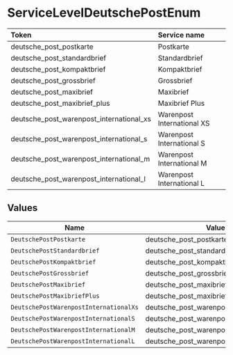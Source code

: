 # ServiceLevelDeutschePostEnum

|Token | Service name|
|:---|:---|
| deutsche_post_postkarte | Postkarte|
| deutsche_post_standardbrief | Standardbrief|
| deutsche_post_kompaktbrief | Kompaktbrief|
| deutsche_post_grossbrief | Grossbrief|
| deutsche_post_maxibrief | Maxibrief|
| deutsche_post_maxibrief_plus | Maxibrief Plus|
| deutsche_post_warenpost_international_xs | Warenpost International XS|
| deutsche_post_warenpost_international_s | Warenpost International S|
| deutsche_post_warenpost_international_m | Warenpost International M|
| deutsche_post_warenpost_international_l | Warenpost International L|



## Values

| Name                                     | Value                                    |
| ---------------------------------------- | ---------------------------------------- |
| `DeutschePostPostkarte`                  | deutsche_post_postkarte                  |
| `DeutschePostStandardbrief`              | deutsche_post_standardbrief              |
| `DeutschePostKompaktbrief`               | deutsche_post_kompaktbrief               |
| `DeutschePostGrossbrief`                 | deutsche_post_grossbrief                 |
| `DeutschePostMaxibrief`                  | deutsche_post_maxibrief                  |
| `DeutschePostMaxibriefPlus`              | deutsche_post_maxibrief_plus             |
| `DeutschePostWarenpostInternationalXs`   | deutsche_post_warenpost_international_xs |
| `DeutschePostWarenpostInternationalS`    | deutsche_post_warenpost_international_s  |
| `DeutschePostWarenpostInternationalM`    | deutsche_post_warenpost_international_m  |
| `DeutschePostWarenpostInternationalL`    | deutsche_post_warenpost_international_l  |
